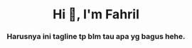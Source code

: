 <h1 align="center">Hi 👋, I'm Fahril</h1>
<h3 align="center">Harusnya ini tagline tp blm tau apa yg bagus hehe.</h3>
